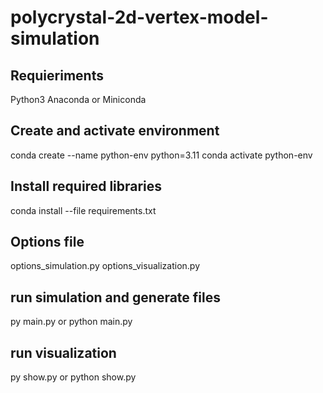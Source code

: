 # polycrystal-2d-vertex-model-simulation

## Requieriments
Python3
Anaconda or Miniconda

## Create and activate environment
conda create --name python-env python=3.11
conda activate python-env

## Install required libraries
conda install --file requirements.txt

## Options file
options_simulation.py
options_visualization.py

## run simulation and generate files
py main.py 
or
python main.py

## run visualization
py show.py
or
python show.py
